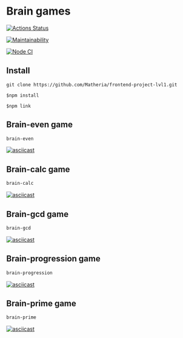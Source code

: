 # Brain games

[![Actions Status](https://github.com/Matheria/frontend-project-lvl1/workflows/hexlet-check/badge.svg)](https://github.com/Matheria/frontend-project-lvl1/actions)

[![Maintainability](https://api.codeclimate.com/v1/badges/a99a88d28ad37a79dbf6/maintainability)](https://codeclimate.com/github/codeclimate/codeclimate/maintainability)

[![Node CI](https://github.com/Matheria/frontend-project-lvl1/actions/workflows/node.yml/badge.svg)](https://github.com/Matheria/frontend-project-lvl1/actions)

## Install

```git clone https://github.com/Matheria/frontend-project-lvl1.git```

```$npm install```

```$npm link```

## Brain-even game

```sh
brain-even
```

[![asciicast](https://asciinema.org/a/sIHwXMNUOjQUKCR8P58XDW3VP.svg)](https://asciinema.org/a/sIHwXMNUOjQUKCR8P58XDW3VP)

## Brain-calc game

```sh
brain-calc
```

[![asciicast](https://asciinema.org/a/txZTdOfaifnCzjrbuFG7CW7ed.svg)](https://asciinema.org/a/txZTdOfaifnCzjrbuFG7CW7ed)

## Brain-gcd game

```sh
brain-gcd
```

[![asciicast](https://asciinema.org/a/ybrLZ6ZCE4Q9sOHR5i9PpgA6D.svg)](https://asciinema.org/a/ybrLZ6ZCE4Q9sOHR5i9PpgA6D)

## Brain-progression game

```sh
brain-progression
```

[![asciicast](https://asciinema.org/a/STKI9ZUV63ELlevgOoVeMIocy.svg)](https://asciinema.org/a/STKI9ZUV63ELlevgOoVeMIocy)

## Brain-prime game

```sh
brain-prime
```

[![asciicast](https://asciinema.org/a/x9r05xGpraiWNMz2DM4ghQYI0.svg)](https://asciinema.org/a/x9r05xGpraiWNMz2DM4ghQYI0)
